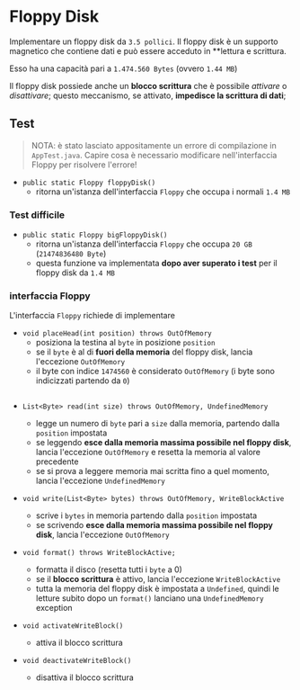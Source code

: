 # Floppy Disk

Implementare un floppy disk da `3.5 pollici`. Il floppy disk è un supporto magnetico che contiene dati e può essere acceduto in **lettura e scrittura.

Esso ha una capacità pari a `1.474.560 Bytes` (ovvero `1.44 MB`)

Il floppy disk possiede anche un **blocco scrittura** che è possibile *attivare* o *disattivare*; questo meccanismo, se attivato, **impedisce la scrittura di dati**;

## Test

> NOTA: è stato lasciato appositamente un errore di compilazione in `AppTest.java`. Capire cosa è necessario modificare nell'interfaccia Floppy per risolvere l'errore!

- `public static Floppy floppyDisk()`
    - ritorna un'istanza dell'interfaccia `Floppy` che occupa i normali `1.4 MB`

### Test difficile

- `public static Floppy bigFloppyDisk()`
    - ritorna un'istanza dell'interfaccia `Floppy` che occupa `20 GB` (`21474836480 Byte`)
    - questa funzione va implementata **dopo aver superato i test** per il floppy disk da `1.4 MB` 

### interfaccia Floppy

L'interfaccia `Floppy` richiede di implementare 

- `void placeHead(int position) throws OutOfMemory`
    - posiziona la testina al `byte` in posizione `position`
    - se il `byte` è al di **fuori della memoria** del floppy disk, lancia l'eccezione `OutOfMemory`
    - il byte con indice `1474560` è considerato `OutOfMemory` (i byte sono indicizzati partendo da `0`)

```java

```

- `List<Byte> read(int size) throws OutOfMemory, UndefinedMemory`
    - legge un numero di `byte` pari a `size` dalla memoria, partendo dalla `position` impostata
    - se leggendo **esce dalla memoria massima possibile nel floppy disk**, lancia l'eccezione `OutOfMemory` e resetta la memoria al valore precedente
    - se si prova a leggere memoria mai scritta fino a quel momento, lancia l'eccezione `UndefinedMemory` 

- `void write(List<Byte> bytes) throws OutOfMemory, WriteBlockActive`
    - scrive i `bytes` in memoria partendo dalla `position` impostata
    - se scrivendo **esce dalla memoria massima possibile nel floppy disk**, lancia l'eccezione `OutOfMemory`

- `void format() throws WriteBlockActive;`
    - formatta il disco (resetta tutti i `byte` a 0)
    - se il **blocco scrittura** è attivo, lancia l'eccezione `WriteBlockActive`
    - tutta la memoria del floppy disk è impostata a `Undefined`, quindi le letture subito dopo un `format()` lanciano una `UndefinedMemory` exception

- `void activateWriteBlock()`
    - attiva il blocco scrittura

- `void deactivateWriteBlock()`
    - disattiva il blocco scrittura



